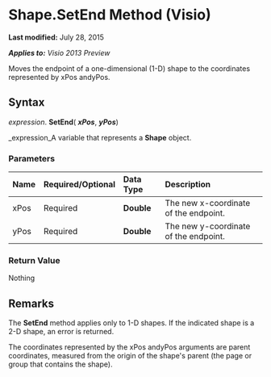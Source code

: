 
# Shape.SetEnd Method (Visio)

 **Last modified:** July 28, 2015

 _**Applies to:** Visio 2013 Preview_

Moves the endpoint of a one-dimensional (1-D) shape to the coordinates represented by xPos andyPos.


## Syntax

 _expression_. **SetEnd**( **_xPos_**,  **_yPos_**)

 _expression_A variable that represents a  **Shape** object.


### Parameters



|**Name**|**Required/Optional**|**Data Type**|**Description**|
|:-----|:-----|:-----|:-----|
|xPos|Required| **Double**|The new x-coordinate of the endpoint.|
|yPos|Required| **Double**|The new y-coordinate of the endpoint.|

### Return Value

Nothing


## Remarks

The  **SetEnd** method applies only to 1-D shapes. If the indicated shape is a 2-D shape, an error is returned.

The coordinates represented by the xPos andyPos arguments are parent coordinates, measured from the origin of the shape's parent (the page or group that contains the shape).

